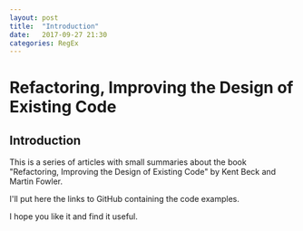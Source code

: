 ```yaml
---
layout: post
title:  "Introduction"
date:   2017-09-27 21:30
categories: RegEx
---
```


# Refactoring, Improving the Design of Existing Code

## Introduction

This is a series of articles with small summaries about the book "Refactoring, Improving the Design of Existing Code" by Kent Beck and Martin Fowler. 

I'll put here the links to GitHub containing the code examples.

I hope you like it and find it useful.